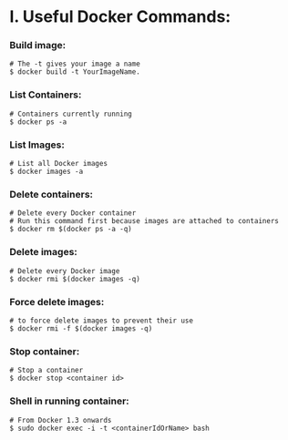 # I. Useful Docker Commands:


### Build image:

```shell
# The -t gives your image a name
$ docker build -t YourImageName.
```

### List Containers:

```shell
# Containers currently running
$ docker ps -a
```

### List Images:

```shell
# List all Docker images
$ docker images -a
```

### Delete containers:

```shell
# Delete every Docker container
# Run this command first because images are attached to containers
$ docker rm $(docker ps -a -q)
```

### Delete images:

```shell
# Delete every Docker image
$ docker rmi $(docker images -q)
```

### Force delete images:

```shell
# to force delete images to prevent their use
$ docker rmi -f $(docker images -q)
```

### Stop container:

```shell
# Stop a container
$ docker stop <container id>
```

### Shell in running container:

```shell
# From Docker 1.3 onwards
$ sudo docker exec -i -t <containerIdOrName> bash
```
